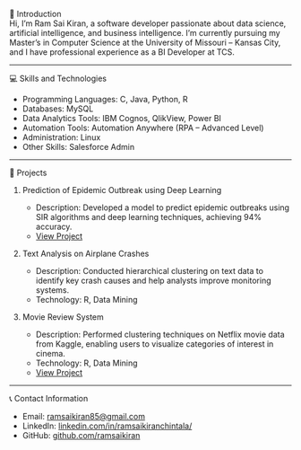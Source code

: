 
👋 Introduction  
Hi, I’m Ram Sai Kiran, a software developer passionate about data science, artificial intelligence, and business intelligence. I’m currently pursuing my Master’s in Computer Science at the University of Missouri – Kansas City, and I have professional experience as a BI Developer at TCS.  

---  

💻 Skills and Technologies  
- Programming Languages: C, Java, Python, R  
- Databases: MySQL  
- Data Analytics Tools: IBM Cognos, QlikView, Power BI  
- Automation Tools: Automation Anywhere (RPA – Advanced Level)  
- Administration: Linux  
- Other Skills: Salesforce Admin  

---  

📂 Projects  
1. Prediction of Epidemic Outbreak using Deep Learning  
   - Description: Developed a model to predict epidemic outbreaks using SIR algorithms and deep learning techniques, achieving 94% accuracy.  
   - [View Project](https://drive.google.com/file/d/1_IzpLMnFkfX2mRh_dqz70u3sgBd4fh0w/view?usp=sharing)  

2. Text Analysis on Airplane Crashes  
   - Description: Conducted hierarchical clustering on text data to identify key crash causes and help analysts improve monitoring systems.  
   - Technology: R, Data Mining  

3. Movie Review System  
   - Description: Performed clustering techniques on Netflix movie data from Kaggle, enabling users to visualize categories of interest in cinema.  
   - Technology: R, Data Mining  
   - [View Project](https://drive.google.com/file/d/1gQde1KkUMg6Lt2cD3TAqxv5i2GJl-vNG/view?usp=sharing)  

---  

📞 Contact Information  
- Email: [ramsaikiran85@gmail.com](mailto:ramsaikiran85@gmail.com)  
- LinkedIn: [linkedin.com/in/ramsaikiranchintala/](https://linkedin.com/in/ramsaikiranchintala/)  
- GitHub: [github.com/ramsaikiran](https://github.com/ramsaikiran)  

